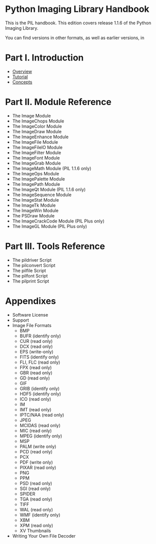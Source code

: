 Python Imaging Library Handbook
===

This is the PIL handbook. This edition covers release 1.1.6 of the Python Imaging Library.

You can find versions in other formats, as well as earlier versions, in 

# Part I. Introduction

- [Overview](/overview.md)
- [Tutorial](/introduction.md)
- [Concepts](/concepts.md)

# Part II. Module Reference
- The Image Module
- The ImageChops Module
- The ImageColor Module
- The ImageDraw Module
- The ImageEnhance Module
- The ImageFile Module
- The ImageFileIO Module
- The ImageFilter Module
- The ImageFont Module
- The ImageGrab Module
- The ImageMath Module (PIL 1.1.6 only)
- The ImageOps Module
- The ImagePalette Module
- The ImagePath Module
- The ImageQt Module (PIL 1.1.6 only)
- The ImageSequence Module
- The ImageStat Module
- The ImageTk Module
- The ImageWin Module
- The PSDraw Module
- The ImageCrackCode Module (PIL Plus only)
- The ImageGL Module (PIL Plus only)

# Part III. Tools Reference
- The pildriver Script
- The pilconvert Script
- The pilfile Script
- The pilfont Script
- The pilprint Script

# Appendixes
- Software License
- Support
- Image File Formats
  - BMP
  - BUFR (identify only)
  - CUR (read only)
  - DCX (read only)
  - EPS (write-only)
  - FITS (identify only)
  - FLI, FLC (read only)
  - FPX (read only)
  - GBR (read only)
  - GD (read only)
  - GIF
  - GRIB (identify only)
  - HDF5 (identify only)
  - ICO (read only)
  - IM
  - IMT (read only)
  - IPTC/NAA (read only)
  - JPEG
  - MCIDAS (read only)
  - MIC (read only)
  - MPEG (identify only)
  - MSP
  - PALM (write only)
  - PCD (read only)
  - PCX
  - PDF (write only)
  - PIXAR (read only)
  - PNG
  - PPM
  - PSD (read only)
  - SGI (read only)
  - SPIDER
  - TGA (read only)
  - TIFF
  - WAL (read only)
  - WMF (identify only)
  - XBM
  - XPM (read only)
  - XV Thumbnails
- Writing Your Own File Decoder